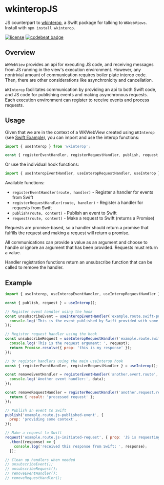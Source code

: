 # wkinteropJS
JS counterpart to [wkinterop](https://github.com/randymarsh77/wkinterop), a Swift package for talking to `WKWebViews`. Install with `npm install wkinterop`.

[![license](https://img.shields.io/github/license/mashape/apistatus.svg)]()
[![codebeat badge](https://codebeat.co/badges/f52f1cb5-6a61-4490-b59f-e4cc57f7f2a7)](https://codebeat.co/projects/github-com-randymarsh77-wkinteropjs)

## Overview

`WKWebView` provides an api for executing JS code, and receiving messages from JS running in the view's execution environment. However, any nontrivial amount of communication requires boiler plate interop code. Then, there are other considerations like asynchronicity and cancellation.

`WKInterop` facilitates communication by providing an api to both Swift code, and JS code for publishing events and making asynchronous requests. Each execution environment can register to receive events and process requests.

## Usage

Given that we are in the context of a WKWebView created using `WKInterop` (see [Swift Example](https://github.com/randymarsh77/wkinterop#example)), you can import and use the interop functions:

```javascript
import { useInterop } from 'wkinterop';

const { registerEventHandler, registerRequestHandler, publish, request } = useInterop();
```

Or use the individual hook functions:

```javascript
import { useInteropEventHandler, useInteropRequestHandler, useInterop } from 'wkinterop';
```

Available functions:
- `registerEventHandler(route, handler)` - Register a handler for events from Swift
- `registerRequestHandler(route, handler)` - Register a handler for requests from Swift  
- `publish(route, content)` - Publish an event to Swift
- `request(route, content)` - Make a request to Swift (returns a Promise)

Requests are promise-based, so a handler should return a promise that fulfills the request and making a request will return a promise.

All communications can provide a value as an argument and choose to handle or ignore an argument that has been provided. Requests must return a value.

Handler registration functions return an unsubscribe function that can be called to remove the handler.

## Example

```javascript
import { useInterop, useInteropEventHandler, useInteropRequestHandler } from 'wkinterop';

const { publish, request } = useInterop();

// Register event handler using the hook
const unsubscribeEvent = useInteropEventHandler('example.route.swift-published-event', (data) => {
  console.log('This is the event published by Swift provided with some argument/data/context what have you: ', data);
});

// Register request handler using the hook
const unsubscribeRequest = useInteropRequestHandler('example.route.swift-initiated-request', (request) => {
  console.log('This is the request argument: ', request);
  return Promise.resolve({ prop: 'this is my response' });
});

// Or register handlers using the main useInterop hook
const { registerEventHandler, registerRequestHandler } = useInterop();

const removeEventHandler = registerEventHandler('another.event.route', (data) => {
  console.log('Another event handler:', data);
});

const removeRequestHandler = registerRequestHandler('another.request.route', async (request) => {
  return { result: 'processed request' };
});

// Publish an event to Swift
publish('example.route.js-published-event', {
  prop: 'providing some context',
});

// Make a request to Swift
request('example.route.js-initiated-request', { prop: 'JS is requesting data from Swift' })
  .then((response) => {
    console.log('received this response from Swift: ', response);
  });

// Clean up handlers when needed
// unsubscribeEvent();
// unsubscribeRequest();
// removeEventHandler();
// removeRequestHandler();
```